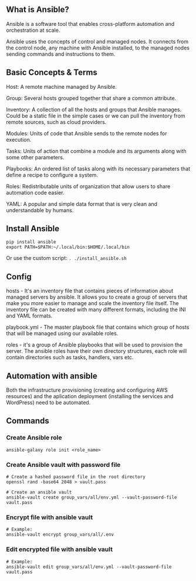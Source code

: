 
## What is Ansible?
Ansible is a software tool that enables cross-platform automation and orchestration at scale.

Ansible uses the concepts of control and managed nodes. It connects from the control node, any machine with Ansible installed, to the managed nodes sending commands and instructions to them.

## Basic Concepts & Terms
Host: A remote machine managed by Ansible.

Group: Several hosts grouped together that share a common attribute.

Inventory: A collection of all the hosts and groups that Ansible manages. Could be a static file in the simple cases or we can pull the inventory from remote sources, such as cloud providers.

Modules: Units of code that Ansible sends to the remote nodes for execution.

Tasks: Units of action that combine a module and its arguments along with some other parameters.

​​Playbooks: An ordered list of tasks along with its necessary parameters that define a recipe to configure a system.

Roles: Redistributable units of organization that allow users to share automation code easier.

YAML: A popular and simple data format that is very clean and understandable by humans.

## Install Ansible
``` 
pip install ansible
export PATH=$PATH:~/.local/bin:$HOME/.local/bin
```
Or use the custom script:
``` . ./install_ansible.sh  ```

## Config
hosts - It's an inventory file that contains pieces of information about managed servers by ansible. It allows you to create a group of servers that make you more easier to manage and scale the inventory file itself. The inventory file can be created with many different formats, including the INI and YAML formats.

playbook.yml - The master playbook file that contains which group of hosts that will be managed using our available roles.

roles - it's a group of Ansible playbooks that will be used to provision the server. The ansible roles have their own directory structures, each role will contain directories such as tasks, handlers, vars etc.

## Automation with ansible
Both the infrastructure provisioning (creating and configuring AWS resources) and the aplication deployment (installing the services and WordPress) need to be automated.

## Commands

### Create Ansible role
```
ansible-galaxy role init <role_name>
```

### Create Ansible vault with password file
```
# Create a hashed password file in the root directory
openssl rand -base64 2048 > vault.pass

# Create an ansible vault
ansible-vault create group_vars/all/env.yml --vault-password-file vault.pass
```

### Encrypt file with ansible vault
```
# Example:
ansible-vault encrypt group_vars/all/.env    

```

### Edit encrypted file with ansible vault
```
# Example:
ansible-vault edit group_vars/all/env.yml --vault-password-file vault.pass
```